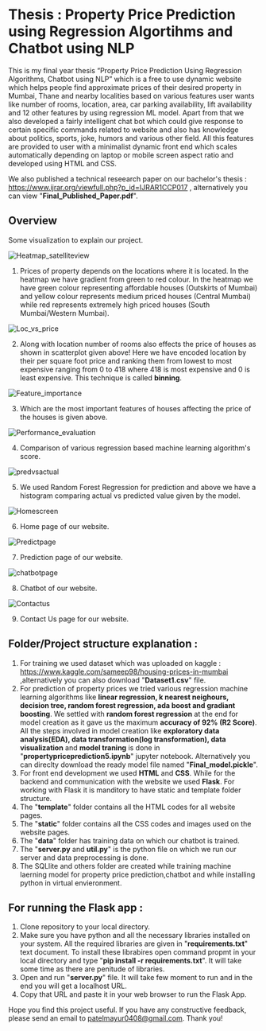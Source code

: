 # Thesis : Property Price Prediction using Regression Algortihms and Chatbot using NLP
This is my final year thesis “Property Price Prediction Using Regression Algorithms, Chatbot using NLP”  which is a free to use dynamic website which helps people find approximate prices of their desired property in Mumbai, Thane and nearby localities based on various features user wants like number of rooms, location, area, car parking availability, lift availability and 12 other features by using regression ML model. Apart from that we also developed a fairly intelligent chat bot which could give response to certain specific commands related to website and also has knowledge about politics, sports, joke, humors and various other field. All this features are provided to user with a minimalist dynamic front end which scales automatically depending on laptop or mobile screen aspect ratio and developed using HTML and CSS. 

We also published a technical reseearch paper on our bachelor's thesis : https://www.ijrar.org/viewfull.php?p_id=IJRAR1CCP017 , alternatively you can view "**Final_Published_Paper.pdf**". 

## Overview

Some visualization to explain our project.

![Heatmap_satelliteview](https://user-images.githubusercontent.com/55938093/129437982-692ca7cf-7b7c-4452-bd6e-668dae4a3832.png)

1. Prices of property depends on the locations where it is located. In the heatmap we have gradient from green to red colour. In the heatmap we have green colour representing affordable houses (Outskirts of Mumbai) and yellow colour represents medium priced houses (Central Mumbai) while red represents extremely high priced houses (South Mumbai/Western Mumbai).


![Loc_vs_price](https://user-images.githubusercontent.com/55938093/129438635-19a9a174-2aad-4ea0-85f5-1a758796cb8b.png)

2. Along with location number of rooms also effects the price of houses as shown in scatterplot given above! Here we have encoded location by their per square foot price and ranking them from lowest to most expensive ranging from 0 to 418 where 418 is most expensive and 0 is least expensive. This technique is called **binning**.


![Feature_importance](https://user-images.githubusercontent.com/55938093/129438676-53e5bef4-40c7-4b19-867f-82360b022d9f.png)

3. Which are the most important features of houses affecting the price of the houses is given above.


![Performance_evaluation](https://user-images.githubusercontent.com/55938093/129438730-3e79cb1f-0dcf-488f-b730-e33619c90e15.png)

4. Comparison of various regression based machine learning algorithm's score.


![predvsactual](https://user-images.githubusercontent.com/55938093/129438779-8861b5bc-8235-4705-92ed-33718838be3a.png)

5. We used Random Forest Regression for prediction and above we have a histogram comparing actual vs predicted value given by the model.


![Homescreen](https://user-images.githubusercontent.com/55938093/129438860-f0eb0e70-854e-4059-98c3-ed9683228de6.png)

6. Home page of our website.


![Predictpage](https://user-images.githubusercontent.com/55938093/129438872-49f29c17-0edc-4e14-b1ee-d5526c8f3779.png)

7. Prediction page of our website.


![chatbotpage](https://user-images.githubusercontent.com/55938093/129438886-21cdfd1b-0e7b-4444-b4c1-467cd74ea87e.png)

8. Chatbot of our website.


![Contactus](https://user-images.githubusercontent.com/55938093/129438895-d5e8e9a7-926c-44b2-9ca9-51902cc82682.png)

9. Contact Us page for our website.


## Folder/Project structure explanation :

1. For training we used dataset which was uploaded on kaggle : https://www.kaggle.com/sameep98/housing-prices-in-mumbai ,alternatively you can also download "**Dataset1.csv**" file.
2. For prediction of property prices we tried various regression machine learning algorithms like **linear regression, k nearest neighours, decision tree, random forest regression, ada boost and gradiant boosting**. We settled with **random forest regression** at the end for model creation as it gave us the maximum **accuracy of 92% (R2 Score)**. All the steps involved in model creation like **exploratory data analysis(EDA), data transformation(log transformation), data visualization** and **model traning** is done in "**propertypriceprediction5.ipynb**" jupyter notebook. Alternatively you can direclty download the ready model file named "**Final_model.pickle**".
3. For front end development we used **HTML** and **CSS**. While for the backend and communication with the website we used **Flask**. For working with Flask it is manditory to have static and template folder structure.
4. The "**template**" folder contains all the HTML codes for all website pages.
5. The "**static**" folder contains all the CSS codes and images used on the website pages.
6. The "**data**" folder has training data on which our chatbot is trained.
7. The "**server.py** and **util.py**" is the python file on which we run our server and data preprocessing is done.
8. The SQLlite and others folder are created while training machine laerning model for property price prediction,chatbot and while installing python in virtual envieronment. 

## For running the Flask app :

1. Clone repository to your local directory.
2. Make sure you have python and all the necessary libraries installed on your system. All the required libraries are given in "**requirements.txt**" text document. To install these librabires open command propmt in your local directory and type "**pip install -r requirements.txt**". It will take some time as there are penitude of libraries.
3. Open and run "**server.py**" file. It will take few moment to run and in the end you will get a localhost URL.
4. Copy that URL and paste it in your web browser to run the Flask App. 

Hope you find this project useful. If you have any constructive feedback, please send an email to patelmayur0408@gmail.com.
Thank you!
